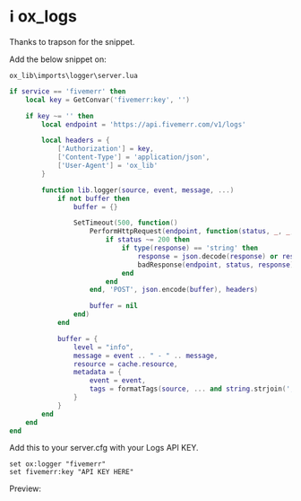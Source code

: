 # ℹ️ ox\_logs

Thanks to trapson for the snippet.

Add the below snippet on:

```
ox_lib\imports\logger\server.lua
```

```lua
if service == 'fivemerr' then
    local key = GetConvar('fivemerr:key', '')

    if key ~= '' then
        local endpoint = 'https://api.fivemerr.com/v1/logs'

        local headers = {
            ['Authorization'] = key,
            ['Content-Type'] = 'application/json',
            ['User-Agent'] = 'ox_lib'
        }

        function lib.logger(source, event, message, ...)
            if not buffer then
                buffer = {}

                SetTimeout(500, function()
                    PerformHttpRequest(endpoint, function(status, _, _, response)
                        if status ~= 200 then 
                            if type(response) == 'string' then
                                response = json.decode(response) or response
                                badResponse(endpoint, status, response)
                            end
                        end
                    end, 'POST', json.encode(buffer), headers)

                    buffer = nil
                end)
            end

            buffer = {
                level = "info",
                message = event .. " - " .. message,
                resource = cache.resource,
                metadata = {
                    event = event,
                    tags = formatTags(source, ... and string.strjoin(',', string.tostringall(...)) or nil),
                }
            }
        end
    end
end
```

Add this to your server.cfg with your Logs API KEY.&#x20;

```
set ox:logger "fivemerr"
set fivemerr:key "API KEY HERE"
```

Preview:

<figure><img src="https://images-ext-1.discordapp.net/external/2tkDnEhasKWqVLqXZmdXj0scEb4ZEg84Pgj9DjJnDu4/https/trapson.pictures/images/png/GKmaN.png?format=webp&#x26;quality=lossless" alt=""><figcaption></figcaption></figure>
